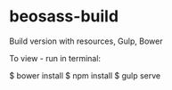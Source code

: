 # beosass-build
Build version with resources, Gulp, Bower

To view -
run in terminal:

$ bower install
$ npm install
$ gulp serve
